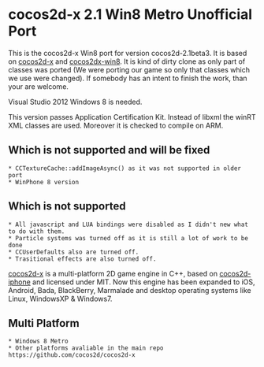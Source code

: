 cocos2d-x 2.1 Win8 Metro Unofficial Port 
==================

This is the cocos2d-x Win8 port for version cocos2d-2.1beta3. It is based on [cocos2d-x][8] and [cocos2dx-win8][9]. It is kind of dirty clone as
only part of classes was ported (We were porting our game so only that classes which we use were changed). If somebody has an intent to finish the work, than 
your are welcome. 
 
Visual Studio 2012 Windows 8 is needed.

This version passes Application Certification Kit. Instead of libxml the winRT XML classes are used. Moreover it is checked to compile on ARM.

Which is not supported and will be fixed
-------------
	* CCTextureCache::addImageAsync() as it was not supported in older port
	* WinPhone 8 version
	
Which is not supported
-------------
	* All javascript and LUA bindings were disabled as I didn't new what to do with them.
	* Particle systems was turned off as it is still a lot of work to be done
	* CCUserDefaults also are turned off.
	* Trasitional effects are also turned off.

[cocos2d-x][1] is a multi-platform 2D game engine in C++, based on [cocos2d-iphone][2] and licensed under MIT.
Now this engine has been expanded to iOS, Android, Bada, BlackBerry, Marmalade and desktop operating systems like Linux, WindowsXP & Windows7. 

Multi Platform
-------------
	* Windows 8 Metro
	* Other platforms avaliable in the main repo https://github.com/cocos2d/cocos2d-x

[1]: http://www.cocos2d-x.org "cocos2d-x"
[2]: http://www.cocos2d-iphone.org "cocos2d for iPhone"
[3]: http://www.cocos2d-x.org "www.cocos2d-x.org"
[4]: http://www.cocos2d-x.org/projects/cocos2d-x/wiki/Reference "API References"
[5]: http://forum.cocos2d-x.org "http://forum.cocos2d-x.org"
[6]: http://www.twitter.com/cocos2dx "http://www.twitter.com/cocos2dx"
[7]: http://t.sina.com.cn/cocos2dx "http://t.sina.com.cn/cocos2dx"
[8]: https://github.com/cocos2d/cocos2d-x/tree/cocos2d-2.1beta3-x-2.1.0 "https://github.com/cocos2d/cocos2d-x/tree/cocos2d-2.1beta3-x-2.1.0"
[9]: https://github.com/cocos2d-x/cocos2dx-win8 "https://github.com/cocos2d-x/cocos2dx-win8"

